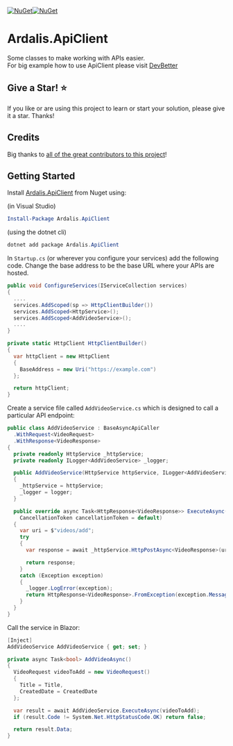 
[![NuGet](https://img.shields.io/nuget/v/Ardalis.ApiClient.svg)](https://www.nuget.org/packages/Ardalis.ApiClient)[![NuGet](https://img.shields.io/nuget/dt/Ardalis.ApiClient.svg)](https://www.nuget.org/packages/Ardalis.ApiClient)

# Ardalis.ApiClient

Some classes to make working with APIs easier.  
For big example how to use ApiClient please visit [DevBetter](https://github.com/DevBetterCom/DevBetterWeb/tree/main/src/DevBetterWeb.Vimeo/Services/VideoServices)  


## Give a Star! :star:

If you like or are using this project to learn or start your solution, please give it a star. Thanks!

## Credits

Big thanks to [all of the great contributors to this project](https://github.com/ardalis/Ardalis.ApiClient/graphs/contributors)!

## Getting Started

Install [Ardalis.ApiClient](https://nuget.org/Ardalis.ApiClient) from Nuget using:

(in Visual Studio)

```powershell
Install-Package Ardalis.ApiClient
```

(using the dotnet cli)

```powershell
dotnet add package Ardalis.ApiClient
```

In `Startup.cs` (or wherever you configure your services) add the following code. Change the base address to be the base URL where your APIs are hosted.

```csharp
public void ConfigureServices(IServiceCollection services)
{
  ....
  services.AddScoped(sp => HttpClientBuilder())
  services.AddScoped<HttpService>();
  services.AddScoped<AddVideoService>();
  ....
}

private static HttpClient HttpClientBuilder()
{
  var httpClient = new HttpClient
  {
    BaseAddress = new Uri("https://example.com")    
  };

  return httpClient;
}
```

Create a service file called `AddVideoService.cs` which is designed to call a particular API endpoint:

```csharp
public class AddVideoService : BaseAsyncApiCaller
  .WithRequest<VideoRequest>
  .WithResponse<VideoResponse>
{
  private readonly HttpService _httpService;
  private readonly ILogger<AddVideoService> _logger;

  public AddVideoService(HttpService httpService, ILogger<AddVideoService> logger)
  {
    _httpService = httpService;
    _logger = logger;
  }

  public override async Task<HttpResponse<VideoResponse>> ExecuteAsync(VideoRequest request,
    CancellationToken cancellationToken = default)
  {
    var uri = $"videos/add";
    try
    {
      var response = await _httpService.HttpPostAsync<VideoResponse>(uri, request);

      return response;
    }
    catch (Exception exception)
    {
      _logger.LogError(exception);
      return HttpResponse<VideoResponse>.FromException(exception.Message);
    }
  }
}
```

Call the service in Blazor:

```csharp
[Inject]
AddVideoService AddVideoService { get; set; }

private async Task<bool> AddVideoAsync()
{
  VideoRequest videoToAdd = new VideoRequest()
  {
    Title = Title,
    CreatedDate = CreatedDate
  };

  var result = await AddVideoService.ExecuteAsync(videoToAdd);
  if (result.Code != System.Net.HttpStatusCode.OK) return false;

  return result.Data;	
}
```
